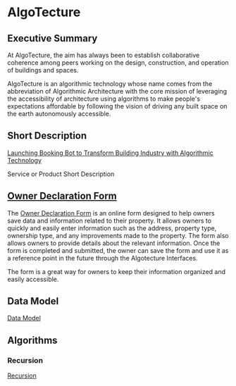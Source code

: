 # AlgoTecture

## Executive Summary

At AlgoTecture, the aim has always been to establish collaborative coherence among peers working on the design, construction, and operation of buildings and spaces.

AlgoTecture is an algorithmic technology whose name comes from the abbreviation of Algorithmic Architecture with the core mission of leveraging the accessibility of architecture using algorithms to make people's expectations affordable by following the vision of driving any built space on the earth autonomously accessible. 

## Short Description

[Launching Booking Bot to Transform Building Industry with Algorithmic Technology](https://medium.com/@deminism/launching-booking-bot-to-transform-building-industry-with-algorithmic-technology-c605e728e327)

Service or Product Short Description


## [Owner Declaration Form](https://docs.google.com/forms/d/e/1FAIpQLSfWlzitjaanswORgW8kdxa-Y74ESpP7UStYQfxFpjL0cBx2Ow/viewform) 

The [Owner Declaration Form](https://docs.google.com/forms/d/e/1FAIpQLSfWlzitjaanswORgW8kdxa-Y74ESpP7UStYQfxFpjL0cBx2Ow/viewform) is an online form designed to help owners save data and information related to their property. It allows owners to quickly and easily enter information such as the address, property type, ownership type, and any improvements made to the property. The form also allows owners to provide details about the relevant information. Once the form is completed and submitted, the owner can save the form and use it as a reference point in the future through the Algotecture Interfaces. 

The form is a great way for owners to keep their information organized and easily accessible.

## Data Model

[Data Model](https://en.wikipedia.org/wiki/Data_model)

## Algorithms

### Recursion

[Recursion](https://en.wikipedia.org/wiki/Recursion)

